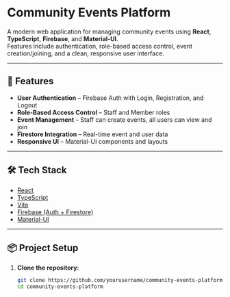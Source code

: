 # Community Events Platform

A modern web application for managing community events using **React**, **TypeScript**, **Firebase**, and **Material-UI**.  
Features include authentication, role-based access control, event creation/joining, and a clean, responsive user interface.

---

## 🚀 Features

- **User Authentication** – Firebase Auth with Login, Registration, and Logout
- **Role-Based Access Control** – Staff and Member roles
- **Event Management** – Staff can create events, all users can view and join
- **Firestore Integration** – Real-time event and user data
- **Responsive UI** – Material-UI components and layouts

---

## 🛠️ Tech Stack

- [React](https://react.dev/)
- [TypeScript](https://www.typescriptlang.org/)
- [Vite](https://vitejs.dev/)
- [Firebase (Auth + Firestore)](https://firebase.google.com/)
- [Material-UI](https://mui.com/)

---

## 📦 Project Setup

1. **Clone the repository:**
   ```bash
   git clone https://github.com/yourusername/community-events-platform.git
   cd community-events-platform